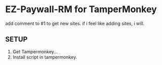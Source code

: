 # EZ-Paywall-RM for TamperMonkey
add comment to #1 to get new sites.
if i feel like adding sites, i will.
## SETUP
1. Get Tampermonkey...
2. Install script in tampermonkey.
